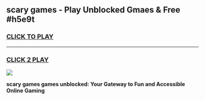 
## scary games - Play Unblocked Gmaes & Free #h5e9t
<h3>
<a href="https://premium.freeplayer.one?title=scary_games&ref=03M">CLICK TO PLAY</a></h3>
<hr>

<h3>
<a href="https://premium.freeplayer.one?title=scary_games&ref=03M">CLICK 2 PLAY</a>
  
</h3>

<a href="https://premium.freeplayer.one?title=scary_games&ref=03M"><img src="https://clearcache.store/games.png"></a>


**scary games games unblocked: Your Gateway to Fun and Accessible Online Gaming**
